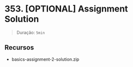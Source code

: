# 353. [OPTIONAL] Assignment Solution

> Duração: `5min`

## Recursos
- basics-assignment-2-solution.zip
